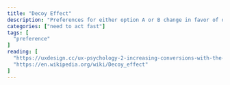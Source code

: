 ```yaml
---
title: "Decoy Effect"
description: "Preferences for either option A or B change in favor of option B when option C is presented, which is completely dominated by option B (inferior in all respects) and partially dominated by option A."
categories: ["need to act fast"]
tags: [
  "preference"
]
reading: [
  "https://uxdesign.cc/ux-psychology-2-increasing-conversions-with-the-decoy-effect-272500321df7",
  "https://en.wikipedia.org/wiki/Decoy_effect"
]
---
```


